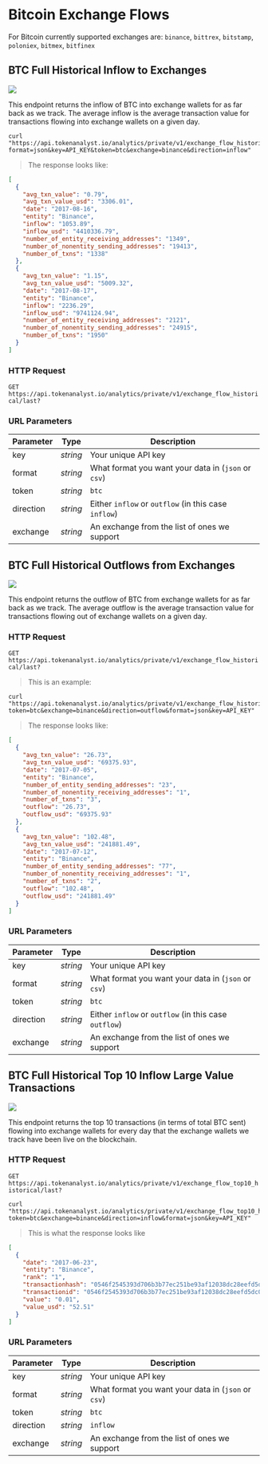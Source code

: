 # Bitcoin Exchange Flows

For Bitcoin currently supported exchanges are: `binance`, `bittrex`, `bitstamp`, `poloniex`, `bitmex`, `bitfinex`

## BTC Full Historical Inflow to Exchanges

<img src="https://img.shields.io/badge/Tier-Professional-black.svg"/>

This endpoint returns the inflow of BTC into exchange wallets for as far back as we track. The average inflow is the average transaction value for transactions flowing into exchange wallets on a given day.

```shell
curl "https://api.tokenanalyst.io/analytics/private/v1/exchange_flow_historical/last?format=json&key=API_KEY&token=btc&exchange=binance&direction=inflow"
```

> The response looks like:

```json
[
  {
    "avg_txn_value": "0.79",
    "avg_txn_value_usd": "3306.01",
    "date": "2017-08-16",
    "entity": "Binance",
    "inflow": "1053.89",
    "inflow_usd": "4410336.79",
    "number_of_entity_receiving_addresses": "1349",
    "number_of_nonentity_sending_addresses": "19413",
    "number_of_txns": "1338"
  },
  {
    "avg_txn_value": "1.15",
    "avg_txn_value_usd": "5009.32",
    "date": "2017-08-17",
    "entity": "Binance",
    "inflow": "2236.29",
    "inflow_usd": "9741124.94",
    "number_of_entity_receiving_addresses": "2121",
    "number_of_nonentity_sending_addresses": "24915",
    "number_of_txns": "1950"
  }
]
```

### HTTP Request

`GET https://api.tokenanalyst.io/analytics/private/v1/exchange_flow_historical/last?`

### URL Parameters

| Parameter | Type     | Description                                          |
| --------- | -------- | ---------------------------------------------------- |
| key       | _string_ | Your unique API key                                  |
| format    | _string_ | What format you want your data in (`json` or `csv`)  |
| token     | _string_ | `btc`                                                |
| direction | _string_ | Either `inflow` or `outflow` (in this case `inflow`) |
| exchange  | _string_ | An exchange from the list of ones we support         |

## BTC Full Historical Outflows from Exchanges

<img src="https://img.shields.io/badge/Tier-Professional-black.svg"/>

This endpoint returns the outflow of BTC from exchange wallets for as far back as we track. The average outflow is the average transaction value for transactions flowing out of exchange wallets on a given day.

### HTTP Request

`GET https://api.tokenanalyst.io/analytics/private/v1/exchange_flow_historical/last?`

> This is an example:

```shell
curl "https://api.tokenanalyst.io/analytics/private/v1/exchange_flow_historical/last?token=btc&exchange=binance&direction=outflow&format=json&key=API_KEY"
```

> The response looks like:

```json
[
  {
    "avg_txn_value": "26.73",
    "avg_txn_value_usd": "69375.93",
    "date": "2017-07-05",
    "entity": "Binance",
    "number_of_entity_sending_addresses": "23",
    "number_of_nonentity_receiving_addresses": "1",
    "number_of_txns": "3",
    "outflow": "26.73",
    "outflow_usd": "69375.93"
  },
  {
    "avg_txn_value": "102.48",
    "avg_txn_value_usd": "241881.49",
    "date": "2017-07-12",
    "entity": "Binance",
    "number_of_entity_sending_addresses": "77",
    "number_of_nonentity_receiving_addresses": "1",
    "number_of_txns": "2",
    "outflow": "102.48",
    "outflow_usd": "241881.49"
  }
]
```

### URL Parameters

| Parameter | Type     | Description                                           |
| --------- | -------- | ----------------------------------------------------- |
| key       | _string_ | Your unique API key                                   |
| format    | _string_ | What format you want your data in (`json` or `csv`)   |
| token     | _string_ | `btc`                                                 |
| direction | _string_ | Either `inflow` or `outflow` (in this case `outflow`) |
| exchange  | _string_ | An exchange from the list of ones we support          |

## BTC Full Historical Top 10 Inflow Large Value Transactions

<img src="https://img.shields.io/badge/Tier-Professional-black.svg"/>

This endpoint returns the top 10 transactions (in terms of total BTC sent) flowing into exchange wallets for every day that the exchange wallets we track have been live on the blockchain.

### HTTP Request

`GET https://api.tokenanalyst.io/analytics/private/v1/exchange_flow_top10_historical/last?`

```shell
curl "https://api.tokenanalyst.io/analytics/private/v1/exchange_flow_top10_historical/last?token=btc&exchange=binance&direction=inflow&format=json&key=API_KEY"
```

> This is what the response looks like

```json
[
  {
    "date": "2017-06-23",
    "entity": "Binance",
    "rank": "1",
    "transactionhash": "0546f2545393d706b3b77ec251be93af12038dc28eefd5dc0d27acea9f0613a0",
    "transactionid": "0546f2545393d706b3b77ec251be93af12038dc28eefd5dc0d27acea9f0613a0",
    "value": "0.01",
    "value_usd": "52.51"
  }
]
```

### URL Parameters

| Parameter | Type     | Description                                         |
| --------- | -------- | --------------------------------------------------- |
| key       | _string_ | Your unique API key                                 |
| format    | _string_ | What format you want your data in (`json` or `csv`) |
| token     | _string_ | `btc`                                               |
| direction | _string_ | `inflow`                                            |
| exchange  | _string_ | An exchange from the list of ones we support        |
